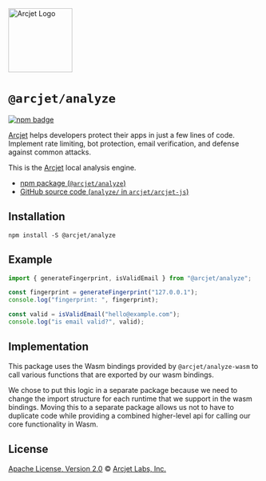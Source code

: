 <a href="https://arcjet.com" target="_arcjet-home">
  <picture>
    <source media="(prefers-color-scheme: dark)" srcset="https://arcjet.com/logo/arcjet-dark-lockup-voyage-horizontal.svg">
    <img src="https://arcjet.com/logo/arcjet-light-lockup-voyage-horizontal.svg" alt="Arcjet Logo" height="128" width="auto">
  </picture>
</a>

# `@arcjet/analyze`

<p>
  <a href="https://www.npmjs.com/package/@arcjet/analyze">
    <picture>
      <source media="(prefers-color-scheme: dark)" srcset="https://img.shields.io/npm/v/%40arcjet%2Fanalyze?style=flat-square&label=%E2%9C%A6Aj&labelColor=000000&color=5C5866">
      <img alt="npm badge" src="https://img.shields.io/npm/v/%40arcjet%2Fanalyze?style=flat-square&label=%E2%9C%A6Aj&labelColor=ECE6F0&color=ECE6F0">
    </picture>
  </a>
</p>

[Arcjet][arcjet] helps developers protect their apps in just a few lines of
code. Implement rate limiting, bot protection, email verification, and defense
against common attacks.

This is the [Arcjet][arcjet] local analysis engine.

- [npm package (`@arcjet/analyze`)](https://www.npmjs.com/package/@arcjet/analyze)
- [GitHub source code (`analyze/` in `arcjet/arcjet-js`)](https://github.com/arcjet/arcjet-js/tree/main/analyze)

## Installation

```shell
npm install -S @arcjet/analyze
```

## Example

<!--
  TODO(@wooorm-arcjet): I think this example is out of date?
  Either remove it if we don’t want people to use this.
  Or, change the API to allow simpler use?
-->

```ts
import { generateFingerprint, isValidEmail } from "@arcjet/analyze";

const fingerprint = generateFingerprint("127.0.0.1");
console.log("fingerprint: ", fingerprint);

const valid = isValidEmail("hello@example.com");
console.log("is email valid?", valid);
```

## Implementation

This package uses the Wasm bindings provided by `@arcjet/analyze-wasm` to
call various functions that are exported by our wasm bindings.

We chose to put this logic in a separate package because we need to change the
import structure for each runtime that we support in the wasm bindings. Moving
this to a separate package allows us not to have to duplicate code while providing
a combined higher-level api for calling our core functionality in Wasm.

## License

[Apache License, Version 2.0][apache-license] © [Arcjet Labs, Inc.][arcjet]

[arcjet]: https://arcjet.com
[apache-license]: http://www.apache.org/licenses/LICENSE-2.0
